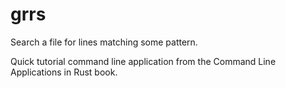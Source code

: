 # grrs

Search a file for lines matching some pattern.

Quick tutorial command line application from the Command Line Applications in Rust book.
